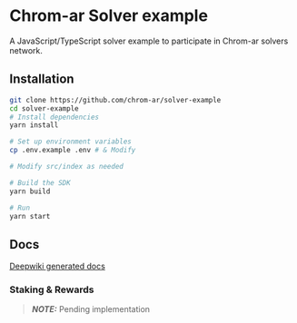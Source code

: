 # Chrom-ar Solver example

A JavaScript/TypeScript solver example to participate in Chrom-ar solvers network.

## Installation

```bash
git clone https://github.com/chrom-ar/solver-example
cd solver-example
# Install dependencies
yarn install

# Set up environment variables
cp .env.example .env # & Modify

# Modify src/index as needed

# Build the SDK
yarn build

# Run
yarn start
```

## Docs

[Deepwiki generated docs](https://deepwiki.com/chrom-ar/solver-sdk)

### Staking & Rewards

> **_NOTE:_** Pending implementation

